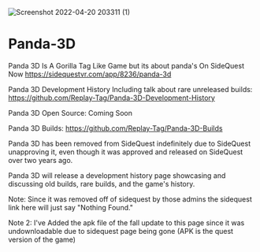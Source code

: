 ![Screenshot 2022-04-20 203311 (1)](https://user-images.githubusercontent.com/97656665/164966673-3dceffb3-5c3e-465d-b165-5e7015cb9e7b.png)

# Panda-3D
Panda 3D Is A Gorilla Tag Like Game but its about panda's On SideQuest Now
https://sidequestvr.com/app/8236/panda-3d

Panda 3D Development History Including talk about rare unreleased builds: https://github.com/Replay-Tag/Panda-3D-Development-History

Panda 3D Open Source: Coming Soon

Panda 3D Builds: https://github.com/Replay-Tag/Panda-3D-Builds

Panda 3D has been removed from SideQuest indefinitely due to SideQuest unapproving it, even though it was approved and released on SideQuest over two years ago.

Panda 3D will release a development history page showcasing and discussing old builds, rare builds, and the game's history.

Note: Since it was removed off of sidequest by those admins the sidequest link here will just say "Nothing Found."

Note 2: I've Added the apk file of the fall update to this page since it was undownloadable due to sidequest page being gone (APK is the quest version of the game)

